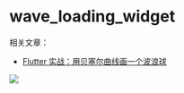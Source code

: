 # wave_loading_widget

相关文章：

- [Flutter 实战：用贝塞尔曲线画一个波浪球](https://juejin.cn/post/7098329401707724814)

![](https://user-images.githubusercontent.com/30774063/167570740-14264de4-1754-43a6-af58-bdbca38bb713.gif)